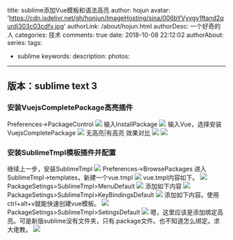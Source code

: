 title: sublime添加Vue模板和语法高亮
author: hojun
avatar: 'https://cdn.jsdelivr.net/gh/honjun/ImageHosting/sina/006bYVyvgy1ftand2qurdj303c03cdfv.jpg'
authorLink: /about/hojun.html
authorDesc: 一个好奇的人
categories: 技术
comments: true
date: 2018-10-08 22:12:02
authorAbout:
series:
tags:
 - sublime
keywords:
description:
photos:
---
## 版本：sublime text 3
### 安装VuejsCompletePackage高亮插件
Preferences->PackageControl
![](https://cdn.jsdelivr.net/gh/honjun/ImageHosting/sina/006bYVyvgy1fw01a7pdl8j30f509yjrk.jpg)
输入InstallPackage
![](https://cdn.jsdelivr.net/gh/honjun/ImageHosting/sina/006bYVyvgy1fw01b56fuhj30lm0aejrq.jpg)
输入Vue，选择安装VuejsCompletePackage
![](https://cdn.jsdelivr.net/gh/honjun/ImageHosting/sina/006bYVyvgy1fw01qh46dhj30om0dnq4d.jpg)
无高亮|有高亮 效果对比
![](https://cdn.jsdelivr.net/gh/honjun/ImageHosting/sina/006bYVyvgy1fw01rjzi74j30fk0b63z0.jpg)
![](https://cdn.jsdelivr.net/gh/honjun/ImageHosting/sina/006bYVyvgy1fw01s2v9fxj30f50bs3z2.jpg)
### 安装SublimeTmpl模板插件并配置
继续上一步，安装SublimeTmpl
![](https://cdn.jsdelivr.net/gh/honjun/ImageHosting/sina/006bYVyvgy1fw01xzzyzqj30nv0b4wfa.jpg)
Preferences->BrowsePackages
进入SublimeTmpl->templates，新建一个vue.tmpl
![](https://cdn.jsdelivr.net/gh/honjun/ImageHosting/sina/006bYVyvgy1fw02094n9yj30pb0g0tam.jpg)
vue.tmpl内容如下。
![](https://cdn.jsdelivr.net/gh/honjun/ImageHosting/sina/006bYVyvgy1fw024y1bqcj30i00cjdgk.jpg)
PackageSetings>SublimeTmpl>MenuDefault
![](https://cdn.jsdelivr.net/gh/honjun/ImageHosting/sina/006bYVyvgy1fw025q4f63j30lb0df0t9.jpg)
添加如下内容
![](https://cdn.jsdelivr.net/gh/honjun/ImageHosting/sina/006bYVyvgy1fw026o7qbnj30hg0dm0td.jpg)
PackageSetings>SublimeTmpl>KeyBindingsDefault
![](https://cdn.jsdelivr.net/gh/honjun/ImageHosting/sina/006bYVyvgy1fw02765ug2j30l60icgmg.jpg)
添加如下内容。使用ctrl+alt+v就能快速创建vue模板。
![](https://cdn.jsdelivr.net/gh/honjun/ImageHosting/sina/006bYVyvgy1fw027ygdsfj30l20fx3zv.jpg)
PackageSetings>SublimeTmpl>SetingsDefault
![](https://cdn.jsdelivr.net/gh/honjun/ImageHosting/sina/006bYVyvgy1fw02byfzijj30le0gk0tm.jpg)
嗯，这里应该是添加绑定高亮。可是新版sublime没有文件夹，只有.package文件。也不知道怎么绑定。求大佬教。
![](https://cdn.jsdelivr.net/gh/honjun/ImageHosting/sina/006bYVyvgy1fw03bkfs9rj30i30a9gma.jpg)